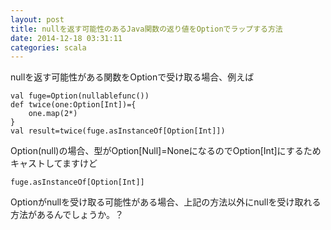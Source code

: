 ```yaml
---
layout: post
title: nullを返す可能性のあるJava関数の返り値をOptionでラップする方法
date: 2014-12-18 03:31:11
categories: scala
---
```

<p>nullを返す可能性がある関数をOptionで受け取る場合、例えば</p>

<pre><code>val fuge=Option(nullablefunc())
def twice(one:Option[Int])={
    one.map(2*)
}
val result=twice(fuge.asInstanceOf[Option[Int]])
</code></pre>

<p>Option(null)の場合、型がOption[Null]=NoneになるのでOption[Int]にするためキャストしてますけど</p>

<pre><code>fuge.asInstanceOf[Option[Int]]
</code></pre>

<p>Optionがnullを受け取る可能性がある場合、上記の方法以外にnullを受け取れる方法があるんでしょうか。？</p>
